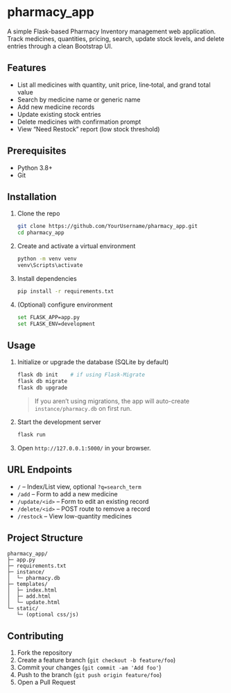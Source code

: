 # pharmacy_app

A simple Flask-based Pharmacy Inventory management web application.  
Track medicines, quantities, pricing, search, update stock levels, and delete entries through a clean Bootstrap UI.

## Features

- List all medicines with quantity, unit price, line‐total, and grand total value  
- Search by medicine name or generic name  
- Add new medicine records  
- Update existing stock entries  
- Delete medicines with confirmation prompt  
- View “Need Restock” report (low stock threshold)  

## Prerequisites

- Python 3.8+  
- Git  

## Installation

1. Clone the repo  
   ```bash
   git clone https://github.com/YourUsername/pharmacy_app.git
   cd pharmacy_app
   ```
2. Create and activate a virtual environment  
   ```bash
   python -m venv venv
   venv\Scripts\activate
   ```
3. Install dependencies  
   ```bash
   pip install -r requirements.txt
   ```
4. (Optional) configure environment  
   ```bash
   set FLASK_APP=app.py
   set FLASK_ENV=development
   ```

## Usage

1. Initialize or upgrade the database (SQLite by default)  
   ```bash
   flask db init    # if using Flask-Migrate
   flask db migrate
   flask db upgrade
   ```
   > If you aren’t using migrations, the app will auto-create `instance/pharmacy.db` on first run.

2. Start the development server  
   ```bash
   flask run
   ```
3. Open `http://127.0.0.1:5000/` in your browser.

## URL Endpoints

- `/`           – Index/List view, optional `?q=search_term`  
- `/add`        – Form to add a new medicine  
- `/update/<id>` – Form to edit an existing record  
- `/delete/<id>` – POST route to remove a record  
- `/restock`    – View low-quantity medicines  

## Project Structure

```
pharmacy_app/
├─ app.py
├─ requirements.txt
├─ instance/
│  └─ pharmacy.db
├─ templates/
│  ├─ index.html
│  ├─ add.html
│  └─ update.html
└─ static/
   └─ (optional css/js)
```

## Contributing

1. Fork the repository  
2. Create a feature branch (`git checkout -b feature/foo`)  
3. Commit your changes (`git commit -am 'Add foo'`)  
4. Push to the branch (`git push origin feature/foo`)  
5. Open a Pull Request
